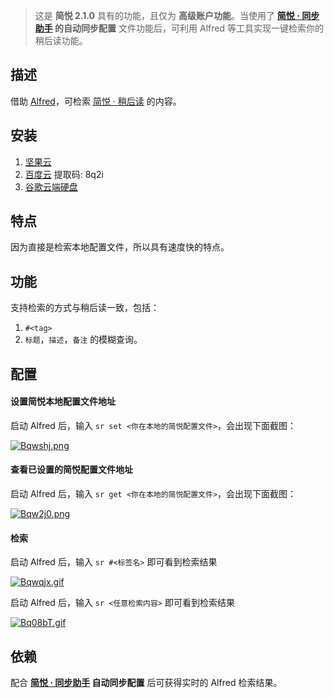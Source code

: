 > 这是 **简悦 2.1.0** 具有的功能，且仅为 **高级账户功能**。当使用了  **[简悦 · 同步助手](#Sync) 的自动同步配置** 文件功能后，可利用 Alfred 等工具实现一键检索你的稍后读功能。

描述
---

借助 [Alfred](https://www.alfredapp.com/)，可检索 [简悦 · 稍后读](稍后读) 的内容。


安装
---

1. [坚果云](https://www.jianguoyun.com/p/DT-YUqwQwobGBxiWq8wD)
2. [百度云](https://pan.baidu.com/s/1VYZnEMGUxSUcDngtJua0cQ) 提取码: 8q2i
3. [谷歌云端硬盘](https://drive.google.com/drive/folders/1QCHxWXYTucadzraGOrIQVW6SyxLF_ibm?usp=sharing)

特点
---

因为直接是检索本地配置文件，所以具有速度快的特点。

功能
---

支持检索的方式与稍后读一致，包括：

1. `#<tag>`
2.  `标题`，`描述`，`备注` 的模糊查询。

配置
---

#### 设置简悦本地配置文件地址

启动 Alfred 后，输入 `sr set <你在本地的简悦配置文件>`，会出现下面截图：

[![Bqwshj.png](https://s1.ax1x.com/2020/11/10/Bqwshj.png)](https://imgchr.com/i/Bqwshj)

#### 查看已设置的简悦配置文件地址

启动 Alfred 后，输入 `sr get <你在本地的简悦配置文件>`，会出现下面截图：

[![Bqw2j0.png](https://s1.ax1x.com/2020/11/10/Bqw2j0.png)](https://imgchr.com/i/Bqw2j0)

#### 检索

启动 Alfred 后，输入 `sr #<标签名>` 即可看到检索结果

[![Bqwqjx.gif](https://s1.ax1x.com/2020/11/10/Bqwqjx.gif)](https://imgchr.com/i/Bqwqjx)

启动 Alfred 后，输入 `sr <任意检索内容>` 即可看到检索结果

[![Bq08bT.gif](https://s1.ax1x.com/2020/11/10/Bq08bT.gif)](https://imgchr.com/i/Bq08bT)

依赖
---

配合  **[简悦 · 同步助手](#Sync) 自动同步配置** 后可获得实时的 Alfred 检索结果。



